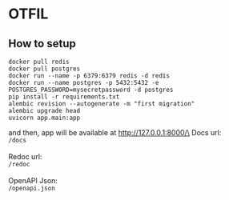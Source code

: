 # OTFIL
## How to setup
```
docker pull redis
docker pull postgres
docker run --name -p 6379:6379 redis -d redis
docker run --name postgres -p 5432:5432 -e POSTGRES_PASSWORD=mysecretpassword -d postgres
pip install -r requirements.txt
alembic revision --autogenerate -m "first migration"
alembic upgrade head
uvicorn app.main:app
```
and then, app will be available at http://127.0.0.1:8000/\
Docs url:\
`/docs`\
\
Redoc url:\
`/redoc`\
\
OpenAPI Json:\
`/openapi.json`
